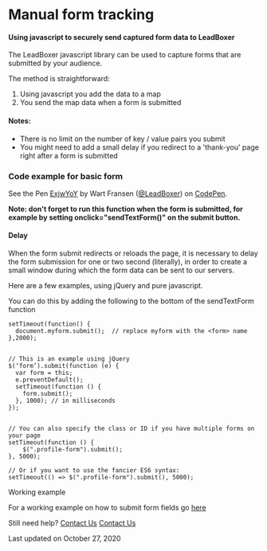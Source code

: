 # Manual form tracking

#### Using javascript to securely send captured form data to LeadBoxer

The LeadBoxer javascript library can be used to capture forms that are submitted by your audience.

The method is straightforward:

1. Using javascript you add the data to a map
2. You send the map data when a form is submitted&#x20;

#### **Notes:**

* There is no limit on the number of key / value pairs you submit
* You might need to add a small delay if you redirect to a 'thank-you' page right after a form is submitted

### Code example for basic form

See the Pen [ExjwYoY](https://codepen.io/LeadBoxer/pen/ExjwYoY) by Wart Fransen ([@LeadBoxer](https://codepen.io/LeadBoxer)) on [CodePen](https://codepen.io/).

**Note: don't forget to run this function when the form is submitted, for example by setting onclick="sendTextForm()" on the submit button.**

#### Delay

When the form submit redirects or reloads the page, it is necessary to delay the form submission for one or two second (literally), in order to create a small window during which the form data can be sent to our servers.

Here are a few examples, using jQuery and pure javascript.

You can do this by adding the following to the bottom of the sendTextForm function

```
setTimeout(function() {
  document.myform.submit();  // replace myform with the <form> name 
},2000);


// This is an example using jQuery
$(‘form’).submit(function (e) {
  var form = this;
  e.preventDefault();
  setTimeout(function () {
    form.submit();
  }, 1000); // in milliseconds
});


// You can also specify the class or ID if you have multiple forms on your page
setTimeout(function () {
    $(".profile-form").submit();
}, 5000);

// Or if you want to use the fancier ES6 syntax:
setTimeout(() => $(".profile-form").submit(), 5000);
```

Working example

For a working example on how to submit form fields go  [here](http://api.leadboxer.com/api/examples/forms/index.html)

Still need help? [Contact Us](broken-reference) [Contact Us](broken-reference)

Last updated on October 27, 2020
